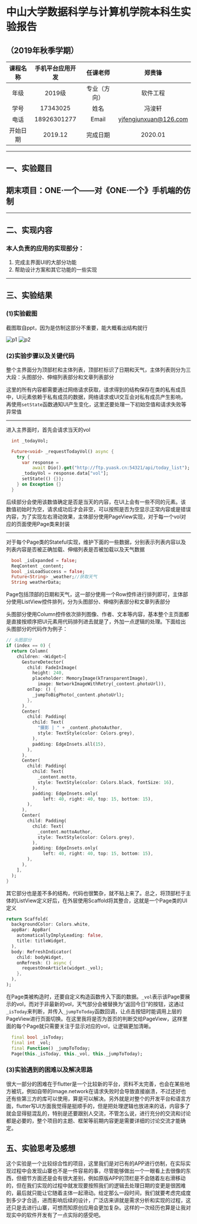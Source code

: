 # 中山大学数据科学与计算机学院本科生实验报告
## （2019年秋季学期）
| 课程名称 | 手机平台应用开发 | 任课老师 | 郑贵锋 |
| :------------: | :-------------: | :------------: | :-------------: |
| 年级 | 2019级 | 专业（方向） | 软件工程 |
| 学号 | 17343025 | 姓名 | 冯浚轩 |
| 电话 | 18926301277 | Email | yjfengjunxuan@126.com |
| 开始日期 | 2019.12 | 完成日期 | 2020.01

---

## 一、实验题目
## 期末项目：ONE·一个——对《ONE·一个》手机端的仿制

---

## 二、实现内容
### 本人负责的应用的实现部分：
1. 完成主界面UI的大部分功能
2. 帮助设计方案和其它功能的一些实现

---

## 三、实验结果
### (1)实验截图

截图取自ppt，因为是仿制这部分不重要，能大概看出结构就行

![p1](p1.png) ![p2](p2.png)
  
### (2)实验步骤以及关键代码

整个主界面分为顶部栏和主体列表，顶部栏标识了日期和天气，主体列表则分为三大段：头图部分、伸缩列表部分和文章列表部分

这里的所有内容都需要通过网络请求获取，请求得到的结构保存在类的私有成员中，UI元素依赖于私有成员的数据，网络请求或UI交互会对私有成员产生影响，再使用`setState`函数通知UI产生变化，这里还要处理一下初始空值和请求失败等异常值

---

进入主界面时，首先会请求当天的vol

```dart
  int _todayVol;

  Future<void> _requestTodayVol() async {
    try {
      var response =
          await Dio().get("http://ftp.yuask.cn:54321/api/today_list");
      _todayVol = response.data["vol"];
      setState(() {});
    } on Exception {}
  }
```

后续部分会使用该数值确定是否是当天的内容，在UI上会有一些不同的元素。该数值初始时为空，请求成功后才会非空，可以按照是否为空显示正常内容或是错误内容，为了实现左右滑动效果，主体部分使用PageView实现，对于每一个vol对应的页面使用Page类来封装

---

对于每个Page类的Stateful实现，维护下面的一些数据，分别表示列表内容以及列表内容是否被正确加载、伸缩列表是否被加载以及天气数据

```dart
  bool _isExpanded = false;
  ReqContent _content;
  bool _isLoadSuccess = false;
  Future<String> _weather;//获取天气
  String weatherData;
```

Page包括顶部的日期和天气，这一部分使用一个Row控件进行排列即可，主体部分使用ListView控件排列，分为头图部分、伸缩列表部分和文章列表部分

头图部分使用Column控件依次排列图像、作者、文本等内容，基本整个主页面都是直接按顺序把UI元素用代码排列进去就是了，外加一点逻辑的处理。下面给出头图部分的代码作为例子：

```dart
// 头图部分
if (index == 0) {
  return Column(
    children: <Widget>[
      GestureDetector(
        child: FadeInImage(
          height: 240,
          placeholder: MemoryImage(kTransparentImage),
            image: NetworkImageWithRetry(_content.photoUrl)),
        onTap: () {
          _jumpToBigPhoto(_content.photoUrl);
        },
      ),
      Center(
        child: Padding(
          child: Text(
            "摄影 | " + _content.photoAuthor,
            style: TextStyle(color: Colors.grey),
          ),
          padding: EdgeInsets.all(15),
        ),
      ),
      Center(
        child: Padding(
          child: Text(
            _content.motto,
            style: TextStyle(color: Colors.black, fontSize: 16),
          ),
          padding: EdgeInsets.only(
              left: 40, right: 40, top: 15, bottom: 15),
        ),
      ),
      Center(
        child: Padding(
          child: Text(
            _content.mottoAuthor,
            style: TextStyle(color: Colors.grey),
          ),
          padding: EdgeInsets.only(
              left: 40, right: 40, top: 15, bottom: 15),
        ),
      ),
    ],
  );
}
```

其它部分也是差不多的结构，代码也很繁杂，就不贴上来了。总之，将顶部栏于主体的ListView定义好后，在外层使用Scaffold将其整合，这就是一个Page类的UI定义

```dart
return Scaffold(
  backgroundColor: Colors.white,
  appBar: AppBar(
    automaticallyImplyLeading: false,
    title: titleWidget,
  ),
  body: RefreshIndicator(
    child: bodyWidget,
    onRefresh: () async {
      requestOneArticle(widget._vol);
    },
  ),
);
```

在Page类被构造时，还要自定义构造函数传入下面的数据。`_vol`表示该Page要展示的vol，而对于非最新的vol，天气部分会被替换为“返回今日”的按钮，这通过`_isToday`来判断，并传入`_jumpToToday`函数回调，让点击按钮时能调用上层的PageView进行页面切换。在这里我将是否为首页的判断交给PageView，这样里面的每个Page就只需要关注于显示对应的vol，让逻辑更加清晰。

```dart
  final bool _isToday;
  final int _vol;
  final Function() _jumpToToday;
  Page(this._isToday, this._vol, this._jumpToToday);
```

### (3)实验遇到的困难以及解决思路

很大一部分的困难在于flutter是一个比较新的平台，资料不太完善，也会在某些地方被坑，例如自带的Image.network在请求失败时会导致直接崩溃，不过还好也还有些第三方的库可以使用，算是可以解决。另外就是对整个的开发平台和语言方面，flutter写UI方面我觉得是挺顺手的，但是把处理逻辑也放进来的话，内容多了就会显得挺混乱的，特别是还要跟别人交流，不管怎么说，进行充分的交流和讨论都是必要的，整个项目的主题、框架等前期内容更是需要详细的讨论交流才能确定。
  
## 五、实验思考及感想

这个实验是一个比较综合性的项目，这里我们是对已有的APP进行仿制，在实际实现过程中会发现山寨也不是一件容易的事，尽管能够做出一个一眼看上去很像的东西，但细节方面还是会有很大差别，例如原版APP的顶栏是不会随着左右滑移动的，但在我们实现的过程中就发现要按照我们的逻辑去处理日期的变更是很困难的，最后就只能让它随着主体一起滑动。给定那么一段时间，我们就要考虑完成度到多少才合适，进而影响后续的设计，广泛店来讲就是需求分析和实现的过程，这还只是去进行山寨，可想而知原创应用会更加复杂。这样的一次经历也算是让我对现实中的软件开发有了一点实际的感受吧。